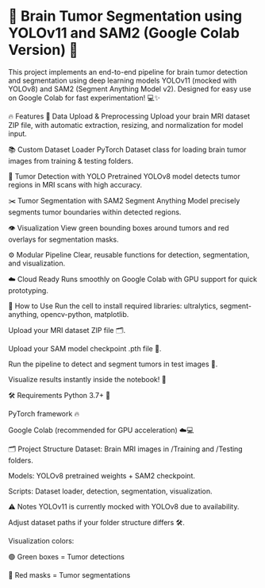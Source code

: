 # 🧠 Brain Tumor Segmentation using YOLOv11 and SAM2 (Google Colab Version) 🚀
This project implements an end-to-end pipeline for brain tumor detection and segmentation using deep learning models YOLOv11 (mocked with YOLOv8) and SAM2 (Segment Anything Model v2). Designed for easy use on Google Colab for fast experimentation! 💻✨

🔥 Features
📂 Data Upload & Preprocessing
Upload your brain MRI dataset ZIP file, with automatic extraction, resizing, and normalization for model input.

📚 Custom Dataset Loader
PyTorch Dataset class for loading brain tumor images from training & testing folders.

🎯 Tumor Detection with YOLO
Pretrained YOLOv8 model detects tumor regions in MRI scans with high accuracy.

✂️ Tumor Segmentation with SAM2
Segment Anything Model precisely segments tumor boundaries within detected regions.

👁️ Visualization
View green bounding boxes around tumors and red overlays for segmentation masks.

⚙️ Modular Pipeline
Clear, reusable functions for detection, segmentation, and visualization.

☁️ Cloud Ready
Runs smoothly on Google Colab with GPU support for quick prototyping.

🚀 How to Use
Run the cell to install required libraries: ultralytics, segment-anything, opencv-python, matplotlib.

Upload your MRI dataset ZIP file 🗂️.

Upload your SAM model checkpoint .pth file 🧩.

Run the pipeline to detect and segment tumors in test images 🎥.

Visualize results instantly inside the notebook! 🎨

🛠️ Requirements
Python 3.7+ 🐍

PyTorch framework 🔥

Google Colab (recommended for GPU acceleration) ☁️💻

🗂️ Project Structure
Dataset: Brain MRI images in /Training and /Testing folders.

Models: YOLOv8 pretrained weights + SAM2 checkpoint.

Scripts: Dataset loader, detection, segmentation, visualization.

⚠️ Notes
YOLOv11 is currently mocked with YOLOv8 due to availability.

Adjust dataset paths if your folder structure differs 🛠️.

Visualization colors:

🟢 Green boxes = Tumor detections

🔴 Red masks = Tumor segmentations



